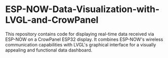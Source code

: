 # ESP-NOW-Data-Visualization-with-LVGL-and-CrowPanel
This repository contains code for displaying real-time data received via ESP-NOW on a CrowPanel ESP32 display. It combines ESP-NOW's wireless communication capabilities with LVGL's graphical interface for a visually appealing and functional data dashboard.
